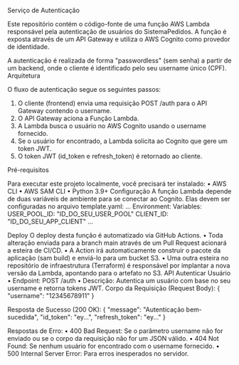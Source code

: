 Serviço de Autenticação

Este repositório contém o código-fonte de uma função AWS Lambda responsável pela autenticação de usuários do SistemaPedidos. A função é exposta através de um API Gateway e utiliza o AWS Cognito como provedor de identidade.

A autenticação é realizada de forma "passwordless" (sem senha) a partir de um backend, onde o cliente é identificado pelo seu username único (CPF).
Arquitetura

O fluxo de autenticação segue os seguintes passos:

1.	O cliente (frontend) envia uma requisição POST /auth para o API Gateway contendo o username.
2.	O API Gateway aciona a Função Lambda.
3.	A Lambda busca o usuário no AWS Cognito usando o username fornecido.
4.	Se o usuário for encontrado, a Lambda solicita ao Cognito que gere um token JWT.
5.	O token JWT (id_token e refresh_token) é retornado ao cliente.

Pré-requisitos

Para executar este projeto localmente, você precisará ter instalado:
•	AWS CLI
•	AWS SAM CLI
•	Python 3.9+
Configuração
A função Lambda depende de duas variáveis de ambiente para se conectar ao Cognito. Elas devem ser configuradas no arquivo template.yaml:
...
Environment:
  Variables:
    USER_POOL_ID: "ID_DO_SEU_USER_POOL" 
    CLIENT_ID: "ID_DO_SEU_APP_CLIENT"
...

Deploy
O deploy desta função é automatizado via GitHub Actions.
•	Toda alteração enviada para a branch main através de um Pull Request acionará a esteira de CI/CD.
•	A Action irá automaticamente construir o pacote da aplicação (sam build) e enviá-lo para um bucket S3.
•	Uma outra esteira no repositório de infraestrutura (Terraform) é responsável por implantar a nova versão da Lambda, apontando para o artefato no S3.
API
Autenticar Usuário
•	Endpoint: POST /auth
•	Descrição: Autentica um usuário com base no seu username e retorna tokens JWT.
Corpo da Requisição (Request Body):
{
  "username": "12345678911"
}

Resposta de Sucesso (200 OK):
{
  "message": "Autenticação bem-sucedida",
  "id_token": "ey...",
  "refresh_token": "ey..."
}

Respostas de Erro:
•	400 Bad Request: Se o parâmetro username não for enviado ou se o corpo da requisição não for um JSON válido.
•	404 Not Found: Se nenhum usuário for encontrado com o username fornecido.
•	500 Internal Server Error: Para erros inesperados no servidor.
